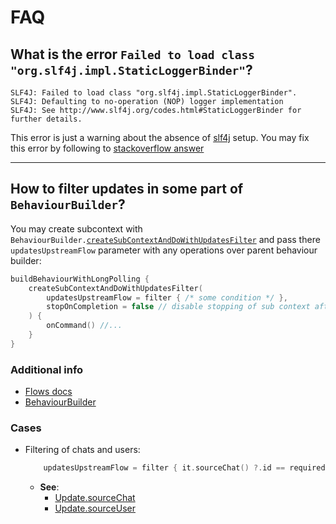 # FAQ

## What is the error `Failed to load class "org.slf4j.impl.StaticLoggerBinder"`?

```
SLF4J: Failed to load class "org.slf4j.impl.StaticLoggerBinder".
SLF4J: Defaulting to no-operation (NOP) logger implementation
SLF4J: See http://www.slf4j.org/codes.html#StaticLoggerBinder for further details.
```

This error is just a warning about the absence of [slf4j](https://www.slf4j.org) setup. You may fix this error
by following to [stackoverflow answer](https://stackoverflow.com/a/9919375)

---

## How to filter updates in some part of `BehaviourBuilder`?

You may create subcontext with
`BehaviourBuilder.`[`createSubContextAndDoWithUpdatesFilter`](https://tgbotapi.inmo.dev/tgbotapi.behaviour_builder/dev.inmo.tgbotapi.extensions.behaviour_builder/create-sub-context-and-do-with-updates-filter.html)
and pass there `updatesUpstreamFlow` parameter with any operations over parent behaviour builder:

```kotlin
buildBehaviourWithLongPolling {
    createSubContextAndDoWithUpdatesFilter(
        updatesUpstreamFlow = filter { /* some condition */ },
        stopOnCompletion = false // disable stopping of sub context after setup
    ) {
        onCommand() //...
    }
}
```

### Additional info

* [Flows docs](https://kotlinlang.org/docs/flow.html#intermediate-flow-operators)
* [BehaviourBuilder](logic/behaviour-builder.md)

### Cases

* Filtering of chats and users:
    ```kotlin
        updatesUpstreamFlow = filter { it.sourceChat() ?.id == requiredChatId || it.sourceUser() ?.id == requiredUserId }
    ```
    * **See**:
        * [Update.sourceChat](https://tgbotapi.inmo.dev/tgbotapi.utils/dev.inmo.tgbotapi.extensions.utils.extensions/source-chat.html)
        * [Update.sourceUser](https://tgbotapi.inmo.dev/tgbotapi.utils/dev.inmo.tgbotapi.extensions.utils.extensions/source-user.html)
